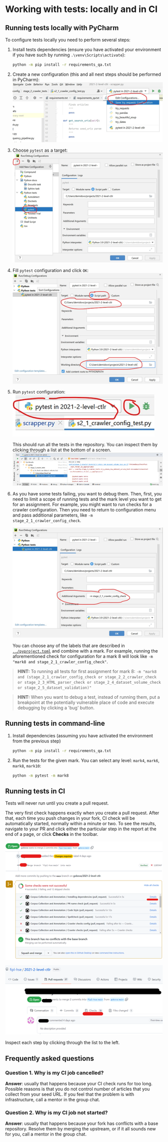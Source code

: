 # Working with tests: locally and in CI

## Running tests locally with PyCharm

To configure tests locally you need to perform several steps:

1. Install tests dependencies (ensure you have activated your environment if you have such by running
   `.\venv\Scripts\activate`):
   ```bash
   python -m pip install -r requirements_qa.txt
   ```

2. Create a new configuration (this and all next steps should be performed in PyCharm):
   ![](./docs/images/pycharm_create_configuration.jpg)

3. Choose `pytest` as a target:
   ![](./docs/images/pycharm_choose_pytest_template.jpg)

4. Fill `pytest` configuration and click `OK`:
   ![](./docs/images/pycharm_fill_pytest_configuration.jpg)

5. Run `pytest` configuration:
   ![](./docs/images/pycharm_run_pytest.jpg)
   
   This should run all the tests in the repository. You can inspect them by clicking through a list
   at the bottom of a screen.
   ![](./docs/images/pycharm_tests_report.png)

6. As you have some tests failing, you want to debug them. Then, first, you need to limit
   a scope of running tests and the mark level you want to get for an assignment. For example,
   you might want to run checks for a crawler configuration. Then you need to return 
   to configuration menu and pass additional parameters, like `-m stage_2_1_crawler_config_check`.
   
   ![](./docs/images/pycharm_control_tests_scope.jpg)
   
   You can choose any of the labels that are described in [`../pyproject.toml`](../pyproject.toml)
   and combine with a mark. For example, running the aforementioned check for configuration for a
   mark 8 will look like `-m "mark8 and stage_2_1_crawler_config_check"`. 

> **HINT:** To running all tests for first assignment for mark 8: 
> `-m "mark8 and (stage_2_1_crawler_config_check or stage_2_2_crawler_check or stage_2_3_HTML_parser_check or stage_2_4_dataset_volume_check or stage_2_5_dataset_validation)"`

> **HINT:** When you want to debug a test, instead of running them, put a breakpoint at the potentially vulnerable
> place of code and execute debugging by clicking a 'bug' button.


## Running tests in command-line

1. Install dependencies (assuming you have activated the environment from the previous step)
   ```bash
   python -m pip install -r requirements_qa.txt
   ```
   
1. Run the tests for the given mark. You can select any level: `mark4`, `mark6`, `mark8`, `mark10`:
   
   ```bash
   python -m pytest -m mark8
   ```

## Running tests in CI

Tests will never run until you create a pull request. 

The very first check happens 
exactly when you create a pull request. After that, each time you push changes in your fork,
CI check will be automatically started, normally within a minute or two. To see the results,
navigate to your PR and click either the particular step in the report at the end of a page,
or click **Checks** in the toolbar. 

![](./docs/images/ci_report.png)

![](./docs/images/ci_tab.png)

Inspect each step by clicking through the list to the left.


## Frequently asked questions

### Question 1. Why is my CI job cancelled?

**Answer**: usually that happens because your CI check runs for too long. Possible reasons is that you
do not control number of articles that you collect from your seed URL. If you feel that 
the problem is with infrastructure, call a mentor in the group chat.

### Question 2. Why is my CI job not started?

**Answer**: usually that happens because your fork has conflicts with a base repository. Resolve them
by merging the upstream, or if it all sounds new for you,  call a mentor in the group chat.
